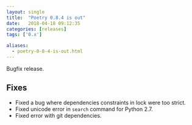 ```yaml
---
layout: single
title:  "Poetry 0.8.4 is out"
date:   2018-04-18 09:12:35
categories: [releases]
tags: ['0.x']

aliases:
  - poetry-0-8-4-is-out.html
---
```


Bugfix release.


## Fixes

- Fixed a bug where dependencies constraints in lock were too strict.
- Fixed unicode error in `search` command for Python 2.7.
- Fixed error with git dependencies.
